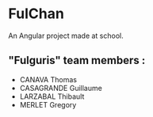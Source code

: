 # FulChan

An Angular project made at school.

## "Fulguris" team members :
- CANAVA Thomas
- CASAGRANDE Guillaume
- LARZABAL Thibault
- MERLET Gregory
